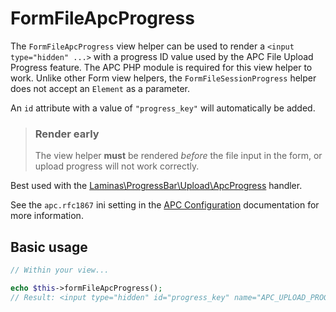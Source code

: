 # FormFileApcProgress

The `FormFileApcProgress` view helper can be used to render a `<input
type="hidden" ...>` with a progress ID value used by the APC File Upload
Progress feature. The APC PHP module is required for this view helper to work.
Unlike other Form view helpers, the `FormFileSessionProgress` helper does not
accept an `Element` as a parameter.

An `id` attribute with a value of `"progress_key"` will automatically be added.

> ### Render early
>
> The view helper **must** be rendered *before* the file input in the form, or
> upload progress will not work correctly.

Best used with the [Laminas\ProgressBar\Upload\ApcProgress](https://docs.laminas.dev/laminas.progress-bar.upload.html#apc-progress-handler)
handler.

See the `apc.rfc1867` ini setting in the [APC Configuration](http://php.net/apc.configuration)
documentation for more information.

## Basic usage

```php
// Within your view...

echo $this->formFileApcProgress();
// Result: <input type="hidden" id="progress_key" name="APC_UPLOAD_PROGRESS" value="12345abcde">
```
